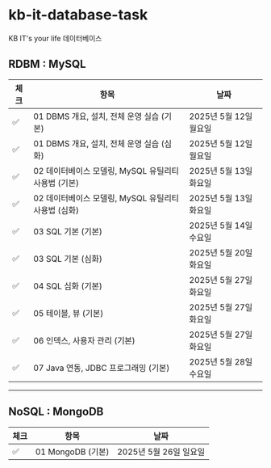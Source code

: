 # kb-it-database-task
KB IT's your life 데이터베이스

## RDBM : MySQL

| 체크 | 항목                                 | 날짜               |
|------|------------------------------------|------------------|
| ✅ | 01 DBMS 개요, 설치, 전체 운영 실습 (기본)      | 2025년 5월 12일 월요일 |
| ✅ | 01 DBMS 개요, 설치, 전체 운영 실습 (심화)      | 2025년 5월 12일 월요일 |
| ✅ | 02 데이터베이스 모델링, MySQL 유틸리티 사용법 (기본) | 2025년 5월 13일 화요일 |
| ✅ | 02 데이터베이스 모델링, MySQL 유틸리티 사용법 (심화) | 2025년 5월 13일 화요일 |
| ✅ | 03 SQL 기본 (기본)                     | 2025년 5월 14일 수요일 |
| ✅ | 03 SQL 기본 (심화)                     | 2025년 5월 20일 화요일 |
| ✅ | 04 SQL 심화 (기본)                     | 2025년 5월 27일 화요일 |
| ✅ | 05 테이블, 뷰 (기본)                     | 2025년 5월 27일 화요일 |
| ✅ | 06 인덱스, 사용자 관리 (기본)                | 2025년 5월 27일 화요일 |
| ✅ | 07 Java 연동, JDBC 프로그래밍 (기본)        | 2025년 5월 28일 수요일 |

---

## NoSQL : MongoDB

| 체크 | 항목                | 날짜               |
|------|-------------------|------------------|
| ✅ | 01 MongoDB (기본)   | 2025년 5월 26일 일요일 |